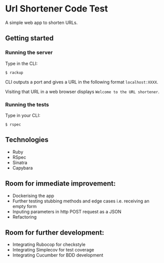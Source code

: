 # Url Shortener Code Test

A simple web app to shorten URLs.

## Getting started

### Running the server

Type in the CLI:
```
$ rackup
```

CLI outputs a port and gives a URL in the following format `localhost:XXXX`.  

Visiting that URL in a web browser displays `Welcome to the URL shortener`.

### Running the tests

Type in your CLI:
```
$ rspec
```

## Technologies
- Ruby
- RSpec
- Sinatra
- Capybara

## Room for immediate improvement:
- Dockerising the app
- Further testing stubbing methods and edge cases i.e. receiving an empty form
- Inputing parameters in http POST request as a JSON
- Refactoring

## Room for further development:
- Integrating Rubocop for checkstyle
- Integrating Simplecov for test coverage
- Integrating Cucumber for BDD development
